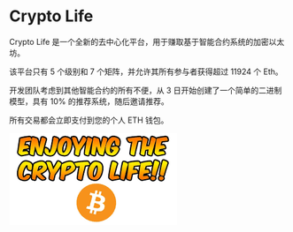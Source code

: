 # Crypto Life

Crypto Life 是一个全新的去中心化平台，用于赚取基于智能合约系统的加密以太坊。

该平台只有 5 个级别和 7 个矩阵，并允许其所有参与者获得超过 11924 个 Eth。

开发团队考虑到其他智能合约的所有不便，从 3 日开始创建了一个简单的二进制模型，具有 10% 的推荐系统，随后邀请推荐。

所有交易都会立即支付到您的个人 ETH 钱包。

![download](download.png)

